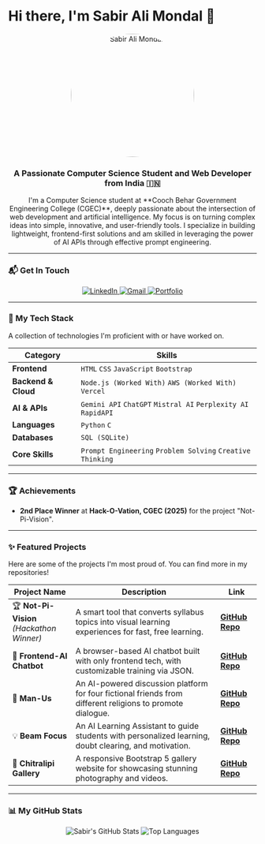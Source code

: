 # Hi there, I'm Sabir Ali Mondal 👋

<p align="center">
  <img src="https://res.cloudinary.com/dmttn34te/image/upload/v1731935288/Sabir_Ali_Mondal_ikncvo.jpg" width="250px" style="border-radius: 50%;" alt="Sabir Ali Mondal"/>
</p>

<h3 align="center">A Passionate Computer Science Student and Web Developer from India 🇮🇳</h3>

<p align="center">
I'm a Computer Science student at **Cooch Behar Government Engineering College (CGEC)**, deeply passionate about the intersection of web development and artificial intelligence. My focus is on turning complex ideas into simple, innovative, and user-friendly tools. I specialize in building lightweight, frontend-first solutions and am skilled in leveraging the power of AI APIs through effective prompt engineering.
</p>

---

### 📬 Get In Touch

<p align="center">
  <a href="https://www.linkedin.com/in/sabir-ali-mondal/" target="_blank">
    <img src="https://img.shields.io/badge/LinkedIn-0077B5?style=for-the-badge&logo=linkedin&logoColor=white" alt="LinkedIn"/>
  </a>
  <a href="mailto:mondaljaker4@gmail.com" target="_blank">
    <img src="https://img.shields.io/badge/Gmail-D14836?style=for-the-badge&logo=gmail&logoColor=white" alt="Gmail"/>
  </a>
  <a href="https://github.com/Sabir-Ali-Mondal/My-Portfolio" target="_blank">
    <img src="https://img.shields.io/badge/Portfolio-3b82f6?style=for-the-badge&logo=google-chrome&logoColor=white" alt="Portfolio"/>
  </a>
</p>

---

### 🚀 My Tech Stack

A collection of technologies I'm proficient with or have worked on.

| Category          | Skills                                                                |
| ----------------- | --------------------------------------------------------------------- |
| **Frontend**      | `HTML` `CSS` `JavaScript` `Bootstrap`                                 |
| **Backend & Cloud**| `Node.js (Worked With)` `AWS (Worked With)` `Vercel`                  |
| **AI & APIs**     | `Gemini API` `ChatGPT` `Mistral AI` `Perplexity AI` `RapidAPI`          |
| **Languages**     | `Python` `C`                                                          |
| **Databases**     | `SQL (SQLite)`                                                        |
| **Core Skills**   | `Prompt Engineering` `Problem Solving` `Creative Thinking`            |

---

### 🏆 Achievements

- **2nd Place Winner** at **Hack-O-Vation, CGEC (2025)** for the project "Not-Pi-Vision".

---

### ✨ Featured Projects

Here are some of the projects I'm most proud of. You can find more in my repositories!

| Project Name                                                              | Description                                                                                             | Link                                                                                  |
| ------------------------------------------------------------------------- | ------------------------------------------------------------------------------------------------------- | ------------------------------------------------------------------------------------- |
| 🏆 **Not-Pi-Vision** <br/> *(Hackathon Winner)*                               | A smart tool that converts syllabus topics into visual learning experiences for fast, free learning.    | [**GitHub Repo**](https://github.com/Sabir-Ali-Mondal/Not-Pi-Vision)                  |
| 🤖 **Frontend-AI Chatbot**                                                | A browser-based AI chatbot built with only frontend tech, with customizable training via JSON.          | [**GitHub Repo**](https://github.com/Sabir-Ali-Mondal/Frontend-AI)                    |
| 🙏 **Man-Us**                                                              | An AI-powered discussion platform for four fictional friends from different religions to promote dialogue.| [**GitHub Repo**](https://github.com/Sabir-Ali-Mondal/Man-Us)                         |
| 💡 **Beam Focus**                                                         | An AI Learning Assistant to guide students with personalized learning, doubt clearing, and motivation.  | [**GitHub Repo**](https://github.com/Sabir-Ali-Mondal/Beam-Focus-3.0)                 |
| 🎨 **Chitralipi Gallery**                                                 | A responsive Bootstrap 5 gallery website for showcasing stunning photography and videos.                | [**GitHub Repo**](https://github.com/Sabir-Ali-Mondal/Chitralipi-Gallery)             |

---

### 📊 My GitHub Stats

<p align="center">
  <img src="https://github-readme-stats.vercel.app/api?username=Sabir-Ali-Mondal&show_icons=true&theme=github_dark&hide_border=true&count_private=true" alt="Sabir's GitHub Stats" />
  <img src="https://github-readme-stats.vercel.app/api/top-langs/?username=Sabir-Ali-Mondal&layout=compact&theme=github_dark&hide_border=true" alt="Top Languages" />
</p>
